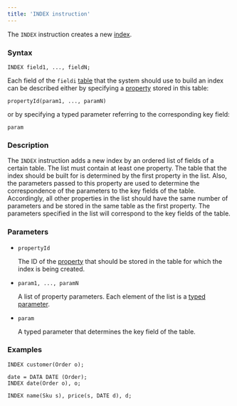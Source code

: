 ```yaml
---
title: 'INDEX instruction'
---
```


The `INDEX` instruction creates a new [index](Indexes.md).

### Syntax

    INDEX field1, ..., fieldN;

Each field of the `fieldi` [table](Tables.md) that the system should use to build an index can be described either by specifying a [property](Properties.md) stored in this table:

    propertyId(param1, ..., paramN)

or by specifying a typed parameter referring to the corresponding key field: 

    param

### Description

The `INDEX` instruction adds a new index by an ordered list of fields of a certain table. The list must contain at least one property. The table that the index should be built for is determined by the first property in the list. Also, the parameters passed to this property are used to determine the correspondence of the parameters to the key fields of the table. Accordingly, all other properties in the list should have the same number of parameters and be stored in the same table as the first property. The parameters specified in the list will correspond to the key fields of the table.

### Parameters

- `propertyId`

    The ID of the [property](IDs.md#propertyid-broken) that should be stored in the table for which the index is being created.

- `param1, ..., paramN`

    A list of property parameters. Each element of the list is a [typed parameter](IDs.md#paramid-broken).

- `param`

    A typed parameter that determines the key field of the table.

### Examples

```lsf
INDEX customer(Order o);

date = DATA DATE (Order);
INDEX date(Order o), o;

INDEX name(Sku s), price(s, DATE d), d;
```
